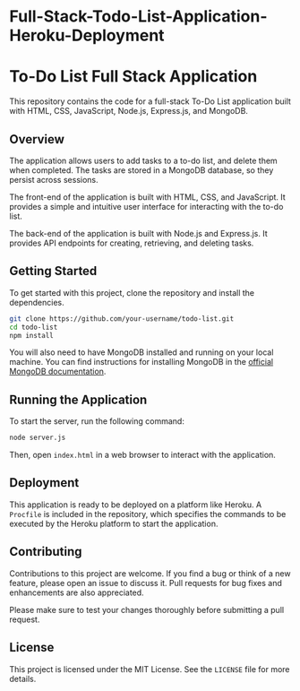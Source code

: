 # Full-Stack-Todo-List-Application-Heroku-Deployment
# To-Do List Full Stack Application

This repository contains the code for a full-stack To-Do List application built with HTML, CSS, JavaScript, Node.js, Express.js, and MongoDB.

## Overview

The application allows users to add tasks to a to-do list, and delete them when completed. The tasks are stored in a MongoDB database, so they persist across sessions.

The front-end of the application is built with HTML, CSS, and JavaScript. It provides a simple and intuitive user interface for interacting with the to-do list.

The back-end of the application is built with Node.js and Express.js. It provides API endpoints for creating, retrieving, and deleting tasks.

## Getting Started

To get started with this project, clone the repository and install the dependencies.

```bash
git clone https://github.com/your-username/todo-list.git
cd todo-list
npm install
```

You will also need to have MongoDB installed and running on your local machine. You can find instructions for installing MongoDB in the [official MongoDB documentation](https://docs.mongodb.com/manual/installation/).

## Running the Application

To start the server, run the following command:

```bash
node server.js
```

Then, open `index.html` in a web browser to interact with the application.

## Deployment

This application is ready to be deployed on a platform like Heroku. A `Procfile` is included in the repository, which specifies the commands to be executed by the Heroku platform to start the application.

## Contributing

Contributions to this project are welcome. If you find a bug or think of a new feature, please open an issue to discuss it. Pull requests for bug fixes and enhancements are also appreciated.

Please make sure to test your changes thoroughly before submitting a pull request.

## License

This project is licensed under the MIT License. See the `LICENSE` file for more details.
